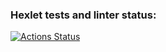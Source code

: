 ### Hexlet tests and linter status:
[![Actions Status](https://github.com/JohnZoidy/frontend-project-lvl3/workflows/hexlet-check/badge.svg)](https://github.com/JohnZoidy/frontend-project-lvl3/actions)